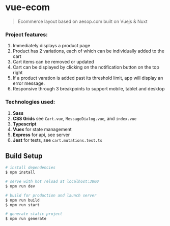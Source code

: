 # vue-ecom

> Ecommerce layout based on aesop.com built on Vuejs & Nuxt

### Project features:
1) Immediately displays a product page
2) Product has 2 variations, each of which can be individually added to the cart
3) Cart items can be removed or updated
4) Cart can be displayed by clicking on the notification button on the top right
5) If a product varation is added past its threshold limit, app will display an error message.
6) Responsive through 3 breakpoints to support mobile, tablet and desktop 

### Technologies used:

1) **Sass**
2) **CSS Grids** see `Cart.vue`, `MessageDialog.vue`, and `index.vue`
3) **Typescript**
4) **Vuex** for state management
5) **Express** for api, see server  
6) **Jest** for tests, see `cart.mutations.test.ts`

## Build Setup

```bash
# install dependencies
$ npm install

# serve with hot reload at localhost:3000
$ npm run dev

# build for production and launch server
$ npm run build
$ npm run start

# generate static project
$ npm run generate
```

